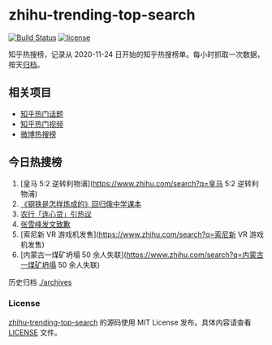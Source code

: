 # zhihu-trending-top-search

[![Build Status](https://github.com/justjavac/zhihu-trending-top-search/workflows/ci/badge.svg?branch=main)](https://github.com/justjavac/zhihu-trending-top-search/actions)
[![license](https://img.shields.io/github/license/justjavac/zhihu-trending-top-search)](https://github.com/justjavac/zhihu-trending-top-search/blob/main/LICENSE)

知乎热搜榜，记录从 2020-11-24
日开始的知乎热搜榜单。每小时抓取一次数据，按天[归档](./archives)。

## 相关项目

- [知乎热门话题](https://github.com/justjavac/zhihu-trending-hot-questions)
- [知乎热门视频](https://github.com/justjavac/zhihu-trending-hot-video)
- [微博热搜榜](https://github.com/justjavac/weibo-trending-hot-search)

## 今日热搜榜

<!-- BEGIN -->
<!-- 最后更新时间 Thu Feb 23 2023 01:03:00 GMT+0800 (China Standard Time) -->

1. [皇马 5:2 逆转利物浦](https://www.zhihu.com/search?q=皇马 5:2 逆转利物浦)
1. [《钢铁是怎样炼成的》回归俄中学课本](https://www.zhihu.com/search?q=《钢铁是怎样炼成的》回归俄中学课本)
1. [农行「连心贷」引热议](https://www.zhihu.com/search?q=农行「连心贷」引热议)
1. [张雪峰发文致歉](https://www.zhihu.com/search?q=张雪峰发文致歉)
1. [索尼新 VR 游戏机发售](https://www.zhihu.com/search?q=索尼新 VR 游戏机发售)
1. [内蒙古一煤矿坍塌 50
   余人失联](https://www.zhihu.com/search?q=内蒙古一煤矿坍塌 50 余人失联)

<!-- END -->

历史归档 [./archives](./archives)

### License

[zhihu-trending-top-search](https://github.com/justjavac/zhihu-trending-top-search)
的源码使用 MIT License 发布。具体内容请查看 [LICENSE](./LICENSE) 文件。
